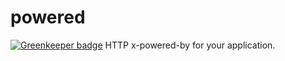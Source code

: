# powered

[![Greenkeeper badge](https://badges.greenkeeper.io/aichholzer/powered.svg)](https://greenkeeper.io/)
HTTP x-powered-by for your application.
